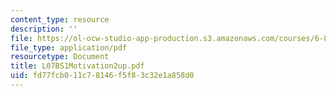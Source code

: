 ```yaml
---
content_type: resource
description: ''
file: https://ol-ocw-studio-app-production.s3.amazonaws.com/courses/6-884-complex-digital-systems-spring-2005/fd77fcb011c78146f5f83c32e1a858d0_L07BS1Motivation2up.pdf
file_type: application/pdf
resourcetype: Document
title: L07BS1Motivation2up.pdf
uid: fd77fcb0-11c7-8146-f5f8-3c32e1a858d0
---
```

